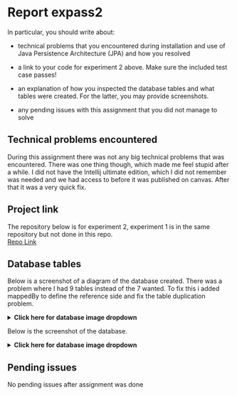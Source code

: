 # Report expass2

In particular, you should write about:

- technical problems that you encountered during installation and use of Java Persistence Architecture (JPA) and how you resolved

- a link to your code for experiment 2 above. Make sure the included test case passes!

- an explanation of how you inspected the database tables and what tables were created. For the latter, you may provide screenshots.

- any pending issues with this assignment that you did not manage to solve

## Technical problems encountered

During this assignment there was not any big technical problems that was encountered. There was one thing though, which made me feel stupid after a while. I did not have the Intellij ultimate edition, which I did not remember was needed and we had access to before it was published on canvas. After that it was a very quick fix. 

## Project link

The repository below is for experiment 2, experiment 1 is in the same repository but not done in this repo.  
[Repo Link](https://github.com/jolsaker98/DAT250-expass2/tree/master/eclipselink/experiment-2)

## Database tables

Below is a screenshot of a diagram of the database created. There was a problem where I had 9 tables instead of the 7 wanted. To fix this i added mappedBy to define the reference side and fix the table duplication problem. 

<details>
<summary><b>Click here for database image dropdown</b></summary>
<img width="754" alt="Screen Shot 2022-09-16 at 1 44 08 PM" src="https://user-images.githubusercontent.com/111968598/190632358-16efa96d-d906-49e1-9a86-f76be297e571.png">
</details>

Below is the screenshot of the database. 

<details>
<summary><b>Click here for database image dropdown</b></summary>
<img width="634" alt="Screen Shot 2022-09-16 at 1 44 42 PM" src="https://user-images.githubusercontent.com/111968598/190632439-beb9073e-3511-46f9-abac-faa80de8384f.png">
</details>

## Pending issues

No pending issues after assignment was done
